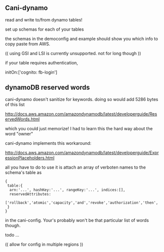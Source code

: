 Cani-dynamo
---

read and write to/from dynamo tables!

set up schemas for each of your tables

the schemas in the democonfig and example should show you which info to copy paste from AWS.

(( using GSI and LSI is currently unsupported. not for long though ))


if your table requires authentication,

initOn:['cognito: fb-login']



dynamoDB reserved words
---

cani-dynamo doesn't sanitize for keywords. doing so would add 5286 bytes of this list

http://docs.aws.amazon.com/amazondynamodb/latest/developerguide/ReservedWords.html

which you could just memorize! I had to learn this the hard way about the word "owner"

cani-dynamo implements this workaround:

http://docs.aws.amazon.com/amazondynamodb/latest/developerguide/ExpressionPlaceholders.html

all you have to do to use it is attach an array of verboten names to the schema's table as 

    {
     table:{
      arn:'...', hashKey:'...', rangeKey:'...', indices:[],
      reservedAttributes:
       ['rollback','atomic','capacity','and','revoke','authorization','then','invalidate','current','exec']
     }
    }

in the cani-config. Your's probably won't be that particular list of words though.


todo
...

(( allow for config in multiple regions ))